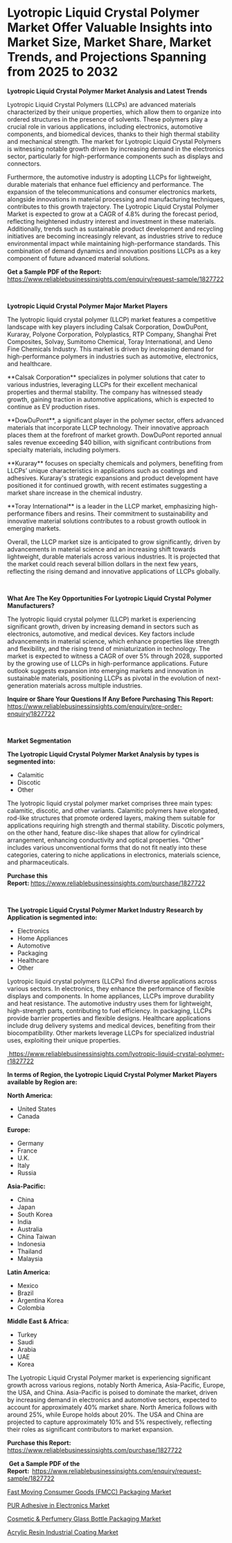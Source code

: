 <p><h1>Lyotropic Liquid Crystal Polymer Market Offer Valuable Insights into Market Size, Market Share, Market Trends, and Projections Spanning from 2025 to 2032</h1></p><p><strong>Lyotropic Liquid Crystal Polymer Market Analysis and Latest Trends</strong></p>
<p><p>Lyotropic Liquid Crystal Polymers (LLCPs) are advanced materials characterized by their unique properties, which allow them to organize into ordered structures in the presence of solvents. These polymers play a crucial role in various applications, including electronics, automotive components, and biomedical devices, thanks to their high thermal stability and mechanical strength. The market for Lyotropic Liquid Crystal Polymers is witnessing notable growth driven by increasing demand in the electronics sector, particularly for high-performance components such as displays and connectors. </p><p>Furthermore, the automotive industry is adopting LLCPs for lightweight, durable materials that enhance fuel efficiency and performance. The expansion of the telecommunications and consumer electronics markets, alongside innovations in material processing and manufacturing techniques, contributes to this growth trajectory. The Lyotropic Liquid Crystal Polymer Market is expected to grow at a CAGR of 4.8% during the forecast period, reflecting heightened industry interest and investment in these materials. Additionally, trends such as sustainable product development and recycling initiatives are becoming increasingly relevant, as industries strive to reduce environmental impact while maintaining high-performance standards. This combination of demand dynamics and innovation positions LLCPs as a key component of future advanced material solutions.</p></p>
<p><strong>Get a Sample PDF of the Report:&nbsp;</strong> <a href="https://www.reliablebusinessinsights.com/enquiry/request-sample/1827722?utm_campaign=1847&utm_medium=2&utm_source=Github&utm_content=ia&utm_term=03022025&utm_id=lyotropic-liquid-crystal-polymer">https://www.reliablebusinessinsights.com/enquiry/request-sample/1827722</a></p>
<p>&nbsp;</p>
<p><strong>Lyotropic Liquid Crystal Polymer Major Market Players</strong></p>
<p><p>The lyotropic liquid crystal polymer (LLCP) market features a competitive landscape with key players including Calsak Corporation, DowDuPont, Kuraray, Polyone Corporation, Polyplastics, RTP Company, Shanghai Pret Composites, Solvay, Sumitomo Chemical, Toray International, and Ueno Fine Chemicals Industry. This market is driven by increasing demand for high-performance polymers in industries such as automotive, electronics, and healthcare.</p><p>**Calsak Corporation** specializes in polymer solutions that cater to various industries, leveraging LLCPs for their excellent mechanical properties and thermal stability. The company has witnessed steady growth, gaining traction in automotive applications, which is expected to continue as EV production rises.</p><p>**DowDuPont**, a significant player in the polymer sector, offers advanced materials that incorporate LLCP technology. Their innovative approach places them at the forefront of market growth. DowDuPont reported annual sales revenue exceeding $40 billion, with significant contributions from specialty materials, including polymers.</p><p>**Kuraray** focuses on specialty chemicals and polymers, benefiting from LLCPs’ unique characteristics in applications such as coatings and adhesives. Kuraray's strategic expansions and product development have positioned it for continued growth, with recent estimates suggesting a market share increase in the chemical industry.</p><p>**Toray International** is a leader in the LLCP market, emphasizing high-performance fibers and resins. Their commitment to sustainability and innovative material solutions contributes to a robust growth outlook in emerging markets.</p><p>Overall, the LLCP market size is anticipated to grow significantly, driven by advancements in material science and an increasing shift towards lightweight, durable materials across various industries. It is projected that the market could reach several billion dollars in the next few years, reflecting the rising demand and innovative applications of LLCPs globally.</p></p>
<p>&nbsp;</p>
<p><strong>What Are The Key Opportunities For Lyotropic Liquid Crystal Polymer Manufacturers?</strong></p>
<p><p>The lyotropic liquid crystal polymer (LLCP) market is experiencing significant growth, driven by increasing demand in sectors such as electronics, automotive, and medical devices. Key factors include advancements in material science, which enhance properties like strength and flexibility, and the rising trend of miniaturization in technology. The market is expected to witness a CAGR of over 5% through 2028, supported by the growing use of LLCPs in high-performance applications. Future outlook suggests expansion into emerging markets and innovation in sustainable materials, positioning LLCPs as pivotal in the evolution of next-generation materials across multiple industries.</p></p>
<p><strong>Inquire or Share Your Questions If Any Before Purchasing This Report:</strong> <a href="https://www.reliablebusinessinsights.com/enquiry/pre-order-enquiry/1827722?utm_campaign=1847&utm_medium=2&utm_source=Github&utm_content=ia&utm_term=03022025&utm_id=lyotropic-liquid-crystal-polymer">https://www.reliablebusinessinsights.com/enquiry/pre-order-enquiry/1827722</a></p>
<p>&nbsp;</p>
<p><strong>Market Segmentation</strong></p>
<p><strong>The Lyotropic Liquid Crystal Polymer Market Analysis by types is segmented into:</strong></p>
<p><ul><li>Calamitic</li><li>Discotic</li><li>Other</li></ul></p>
<p><p>The lyotropic liquid crystal polymer market comprises three main types: calamitic, discotic, and other variants. Calamitic polymers have elongated, rod-like structures that promote ordered layers, making them suitable for applications requiring high strength and thermal stability. Discotic polymers, on the other hand, feature disc-like shapes that allow for cylindrical arrangement, enhancing conductivity and optical properties. "Other" includes various unconventional forms that do not fit neatly into these categories, catering to niche applications in electronics, materials science, and pharmaceuticals.</p></p>
<p><strong>Purchase this Report:&nbsp;</strong><a href="https://www.reliablebusinessinsights.com/purchase/1827722?utm_campaign=1847&utm_medium=2&utm_source=Github&utm_content=ia&utm_term=03022025&utm_id=lyotropic-liquid-crystal-polymer">https://www.reliablebusinessinsights.com/purchase/1827722</a></p>
<p>&nbsp;</p>
<p><strong>The Lyotropic Liquid Crystal Polymer Market Industry Research by Application is segmented into:</strong></p>
<p><ul><li>Electronics</li><li>Home Appliances</li><li>Automotive</li><li>Packaging</li><li>Healthcare</li><li>Other</li></ul></p>
<p><p>Lyotropic liquid crystal polymers (LLCPs) find diverse applications across various sectors. In electronics, they enhance the performance of flexible displays and components. In home appliances, LLCPs improve durability and heat resistance. The automotive industry uses them for lightweight, high-strength parts, contributing to fuel efficiency. In packaging, LLCPs provide barrier properties and flexible designs. Healthcare applications include drug delivery systems and medical devices, benefiting from their biocompatibility. Other markets leverage LLCPs for specialized industrial uses, exploiting their unique properties.</p></p>
<p><a href="https://www.reliablebusinessinsights.com/lyotropic-liquid-crystal-polymer-r1827722?utm_campaign=1847&utm_medium=2&utm_source=Github&utm_content=ia&utm_term=03022025&utm_id=lyotropic-liquid-crystal-polymer">&nbsp;https://www.reliablebusinessinsights.com/lyotropic-liquid-crystal-polymer-r1827722</a></p>
<p><strong>In terms of Region, the Lyotropic Liquid Crystal Polymer Market Players available by Region are:</strong></p>
<p>
    <p> <strong> North America: </strong>
        <ul>
            <li>United States</li>
            <li>Canada</li>
        </ul>
        </p> 
    <p> <strong> Europe: </strong>
        <ul>
            <li>Germany</li>
            <li>France</li>
            <li>U.K.</li>
            <li>Italy</li>
            <li>Russia</li>
        </ul>
        </p> 
    <p> <strong> Asia-Pacific: </strong>
        <ul>
            <li>China</li>
            <li>Japan</li>
            <li>South Korea</li>
            <li>India</li>
            <li>Australia</li>
            <li>China Taiwan</li>
            <li>Indonesia</li>
            <li>Thailand</li>
            <li>Malaysia</li>
        </ul>
        </p> 
    <p> <strong> Latin America: </strong>
        <ul>
            <li>Mexico</li>
            <li>Brazil</li>
            <li>Argentina Korea</li>
            <li>Colombia</li>
        </ul>
        </p> 
    <p> <strong> Middle East & Africa: </strong>
        <ul>
            <li>Turkey</li>
            <li>Saudi</li>
            <li>Arabia</li>
            <li>UAE</li>
            <li>Korea</li>
        </ul>
    </p>
    </p>
<p><p>The Lyotropic Liquid Crystal Polymer market is experiencing significant growth across various regions, notably North America, Asia-Pacific, Europe, the USA, and China. Asia-Pacific is poised to dominate the market, driven by increasing demand in electronics and automotive sectors, expected to account for approximately 40% market share. North America follows with around 25%, while Europe holds about 20%. The USA and China are projected to capture approximately 10% and 5% respectively, reflecting their roles as significant contributors to market expansion.</p></p>
<p><strong>Purchase this Report: </strong><a href="https://www.reliablebusinessinsights.com/purchase/1827722?utm_campaign=1847&utm_medium=2&utm_source=Github&utm_content=ia&utm_term=03022025&utm_id=lyotropic-liquid-crystal-polymer">https://www.reliablebusinessinsights.com/purchase/1827722</a></p>
<p>&nbsp;<strong>Get a Sample PDF of the Report:&nbsp;&nbsp;</strong><a href="https://www.reliablebusinessinsights.com/enquiry/request-sample/1827722?utm_campaign=1847&utm_medium=2&utm_source=Github&utm_content=ia&utm_term=03022025&utm_id=lyotropic-liquid-crystal-polymer">https://www.reliablebusinessinsights.com/enquiry/request-sample/1827722</a></p>
<p><strong></strong></p>
<p><p><a href="https://github.com/verikaahova/Market-Research-Report-List-1/blob/main/fast-moving-consumer-goods-fmcc-packaging-market.md?utm_campaign=1847&utm_medium=2&utm_source=Github&utm_content=ia&utm_term=03022025&utm_id=lyotropic-liquid-crystal-polymer">Fast Moving Consumer Goods (FMCC) Packaging Market</a></p><p><a href="https://github.com/kaqiewan/Market-Research-Report-List-1/blob/main/pur-adhesive-in-electronics-market.md?utm_campaign=1847&utm_medium=2&utm_source=Github&utm_content=ia&utm_term=03022025&utm_id=lyotropic-liquid-crystal-polymer">PUR Adhesive in Electronics Market</a></p><p><a href="https://github.com/ezahdyre/Market-Research-Report-List-1/blob/main/cosmetic-perfumery-glass-bottle-packaging-market.md?utm_campaign=1847&utm_medium=2&utm_source=Github&utm_content=ia&utm_term=03022025&utm_id=lyotropic-liquid-crystal-polymer">Cosmetic & Perfumery Glass Bottle Packaging Market</a></p><p><a href="https://github.com/taxyevgwlle/Market-Research-Report-List-1/blob/main/acrylic-resin-industrial-coating-market.md?utm_campaign=1847&utm_medium=2&utm_source=Github&utm_content=ia&utm_term=03022025&utm_id=lyotropic-liquid-crystal-polymer">Acrylic Resin Industrial Coating Market</a></p></p>